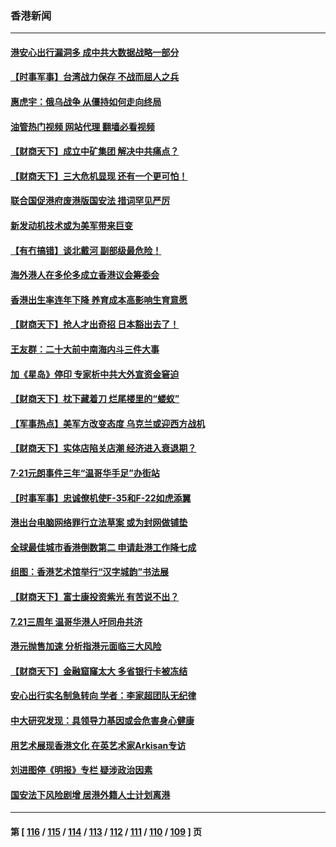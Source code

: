 ### 香港新闻
---
#### [港安心出行漏洞多 成中共大数据战略一部分](../../pages/ncid1349362/n13793044.md?08011645) 
#### [【时事军事】台湾战力保存 不战而屈人之兵](../../pages/ncid1349362/n13792389.md?08011645) 
#### [惠虎宇：俄乌战争 从僵持如何走向终局](../../pages/ncid1349362/n13792139.md?08011645) 
#### [油管热门视频 网站代理 翻墙必看视频](http://209.222.30.114:81/youtube.html?08011645)
#### [【财商天下】成立中矿集团 解决中共痛点？](../../pages/ncid1349362/n13791867.md?08011645) 
#### [【财商天下】三大危机显现 还有一个更可怕！](../../pages/ncid1349362/n13791120.md?08011645) 
#### [联合国促港府废港版国安法 措词罕见严厉](../../pages/ncid1349362/n13790942.md?08011645) 
#### [新发动机技术或为美军带来巨变](../../pages/ncid1349362/n13790662.md?08011645) 
#### [【有冇搞错】谈北戴河 副部级最危险！](../../pages/ncid1349362/n13790376.md?08011645) 
#### [海外港人在多伦多成立香港议会筹委会](../../pages/ncid1349362/n13790347.md?08011645) 
#### [香港出生率连年下降 养育成本高影响生育意愿](../../pages/ncid1349362/n13790511.md?08011645) 
#### [【财商天下】抢人才出奇招 日本豁出去了！](../../pages/ncid1349362/n13790342.md?08011645) 
#### [王友群：二十大前中南海内斗三件大事](../../pages/ncid1349362/n13789729.md?08011645) 
#### [加《星岛》停印 专家析中共大外宣资金窘迫](../../pages/ncid1349362/n13789697.md?08011645) 
#### [【财商天下】枕下藏着刀 烂尾楼里的“蝼蚁”](../../pages/ncid1349362/n13789588.md?08011645) 
#### [【军事热点】美军方改变态度 乌克兰或迎西方战机](../../pages/ncid1349362/n13789431.md?08011645) 
#### [【财商天下】实体店陷关店潮 经济进入衰退期？](../../pages/ncid1349362/n13788865.md?08011645) 
#### [7‧21元朗事件三年“温哥华手足”办街站](../../pages/ncid1349362/n13788190.md?08011645) 
#### [【时事军事】忠诚僚机使F-35和F-22如虎添翼](../../pages/ncid1349362/n13788133.md?08011645) 
#### [港出台电脑网络罪行立法草案 或为封网做铺垫](../../pages/ncid1349362/n13787970.md?08011645) 
#### [全球最佳城市香港倒数第二 申请赴港工作降七成](../../pages/ncid1349362/n13787853.md?08011645) 
#### [组图：香港艺术馆举行“汉字城韵”书法展](../../pages/ncid1349362/n13787595.md?08011645) 
#### [【财商天下】富士康投资紫光 有苦说不出？](../../pages/ncid1349362/n13787339.md?08011645) 
#### [7.21三周年 温哥华港人吁同舟共济](../../pages/ncid1349362/n13787302.md?08011645) 
#### [港元抛售加速 分析指港元面临三大风险](../../pages/ncid1349362/n13786601.md?08011645) 
#### [【财商天下】金融窟窿太大 多省银行卡被冻结](../../pages/ncid1349362/n13786403.md?08011645) 
#### [安心出行实名制急转向 学者：李家超团队无纪律](../../pages/ncid1349362/n13786390.md?08011645) 
#### [中大研究发现：具领导力基因或会危害身心健康](../../pages/ncid1349362/n13786385.md?08011645) 
#### [用艺术展现香港文化 在英艺术家Arkisan专访](../../pages/ncid1349362/n13786379.md?08011645) 
#### [刘进图停《明报》专栏 疑涉政治因素](../../pages/ncid1349362/n13786373.md?08011645) 
#### [国安法下风险剧增 居港外籍人士计划离港](../../pages/ncid1349362/n13786365.md?08011645) 

---
#### 第 [ [116](./116.md?08011645) / [115](./115.md?08011645) / [114](./114.md?08011645) / [113](./113.md?08011645) / [112](./112.md?08011645) / [111](./111.md?08011645) / [110](./110.md?08011645) / [109](./109.md?08011645) ] 页
